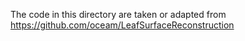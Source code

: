 The code in this directory are taken or adapted from https://github.com/oceam/LeafSurfaceReconstruction
